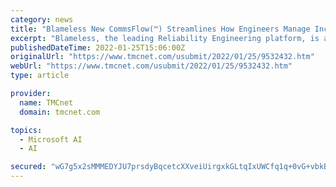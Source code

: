 ```yaml
---
category: news
title: "Blameless New CommsFlow(™) Streamlines How Engineers Manage Incidents and Keep All Stakeholders Informed"
excerpt: "Blameless, the leading Reliability Engineering platform, is announcing the availability of its new CommsFlow product capability, designed to keep all stakeholders updated as the reliability of services and applications are impacted by incidents."
publishedDateTime: 2022-01-25T15:06:00Z
originalUrl: "https://www.tmcnet.com/usubmit/2022/01/25/9532432.htm"
webUrl: "https://www.tmcnet.com/usubmit/2022/01/25/9532432.htm"
type: article

provider:
  name: TMCnet
  domain: tmcnet.com

topics:
  - Microsoft AI
  - AI

secured: "wG7g5x2sMMMEDYJU7prsdyBqcetcXXveiUirgxkGLtqIxUWCfq1q+0vG+vbkBzCGtSntiKEoYsLNY0iLxWO1Epp/f4UJGiziuFcXLgt3aLy109qtxwCe/lIK0T0qdgOxe6g4U305z/AV8NKUtoDqPHrrkBYjzIUZGgyrQgfTuhNU71YQCBsm5r4Lu5CUURLTbNLJ2VyjYHGb5xn5+wqCsO+R2qqjxganP9mE5PmuBkVu2vYMJdLuxuq2l2EVn4vSB+mF0EN8cZGqdoOvnHSJCKqD62nioZCDL5ov6c4g7z16sGfGJIe/NRZJDKXqrjjp5ZUegWyZLCL1RvBY0fkQ4suR6gZBKpocezCML9+GYgM=;LjwArOP2ks04e5C23b4V3g=="
---
```


